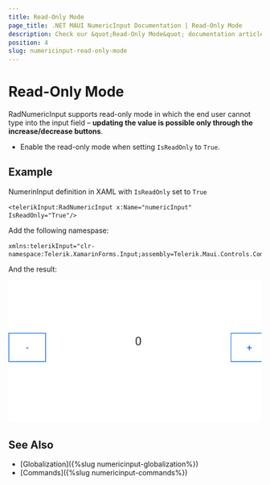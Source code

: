 ```yaml
---
title: Read-Only Mode
page_title: .NET MAUI NumericInput Documentation | Read-Only Mode
description: Check our &quot;Read-Only Mode&quot; documentation article for Telerik NumericInput for .NET MAUI
position: 4
slug: numericinput-read-only-mode
---
```


# Read-Only Mode

RadNumericInput supports read-only mode in which the end user cannot type into the input field – **updating the value is possible only through the increase/decrease buttons**. 

* Enable the read-only mode when setting `IsReadOnly` to `True`.

## Example

NumerinInput definition in XAML with `IsReadOnly` set to `True`

```XAML
<telerikInput:RadNumericInput x:Name="numericInput" IsReadOnly="True"/>
```

Add the following namespase: 

```XAML
xmlns:telerikInput="clr-namespace:Telerik.XamarinForms.Input;assembly=Telerik.Maui.Controls.Compatibility"
```

And the result:

![NumericInput Read-Only mode](images/numericinput-read-only-mode.png)

## See Also

- [Globalization]({%slug numericinput-globalization%})
- [Commands]({%slug numericinput-commands%})
